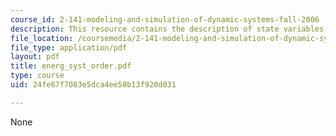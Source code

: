 ```yaml
---
course_id: 2-141-modeling-and-simulation-of-dynamic-systems-fall-2006
description: This resource contains the description of state variables and energy.
file_location: /coursemedia/2-141-modeling-and-simulation-of-dynamic-systems-fall-2006/24fe67f7083e5dca4ee58b13f920d031_energ_syst_order.pdf
file_type: application/pdf
layout: pdf
title: energ_syst_order.pdf
type: course
uid: 24fe67f7083e5dca4ee58b13f920d031

---
```

None